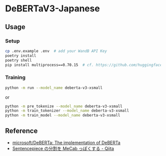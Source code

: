 # DeBERTaV3-Japanese

## Usage
### Setup
```sh
cp .env.example .env  # add your WandB API Key
poetry install
poetry shell
pip install multiprocess==0.70.15  # cf. https://github.com/huggingface/datasets/issues/5613
```
### Training
```sh
python -m run --model_name deberta-v3-xsmall
```
or
```sh
python -m pre_tokenize --model_name deberta-v3-xsmall
python -m train_tokenizer --model_name deberta-v3-xsmall
python -m train_model --model_name deberta-v3-xsmall
```

## Reference
- [microsoft/DeBERTa: The implementation of DeBERTa](https://github.com/microsoft/DeBERTa)
- [Sentencepiece の分割を MeCab っぽくする - Qiita](https://qiita.com/taku910/items/fbaeab4684665952d5a9)
